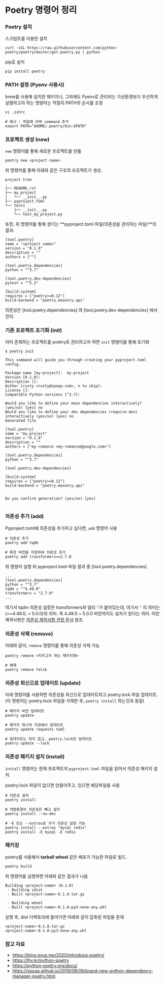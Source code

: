 # Poetry 명령어 정리



### Poetry 설치

스크립트를 이용한 설치

```shell
curl -sSL https://raw.githubusercontent.com/python-poetry/poetry/master/get-poetry.py | python
```

pip로 설치

```
pip install poetry
```



### PATH 설정 (Pyenv 사용시)

brew를 사용해 설치한 패키지나, 그외에도 Pyenv로 관리되는 가상환경보다 우선하게 실행하고자 하는 명령어는 적절히 PATH의 순서를 조정

```
vi .zshrc 

# 예시 : 파일에 아래 command 추가
export PATH="$HOME/.poetry/bin:$PATH"
```



### 프로젝트 생성 (new)

`new` 명령어를 통해 새로운 프로젝트를 만듦

```
poetry new <project name>
```

위 명령어를 통해 아래와 같은 구조의 프로젝트가 생성.

```
project tree
.
├── README.rst
├── my_project
│   └── __init__.py
├── pyproject.toml
└── tests
    ├── __init__.py
    └── test_my_project.py
```


또한, 위 명령어를 통해 생기는 **pyproject.toml 파일(의존성을 관리하는 파일)**의 결과.

```
[tool.poetry]
name = "<project name>"
version = "0.1.0"
description = ""
authors = [""]

[tool.poetry.dependencies]
python = "^3.7"

[tool.poetry.dev-dependencies]
pytest = "^5.2"

[build-system]
requires = ["poetry>=0.12"]
build-backend = "poetry.masonry.api"
```

의존성은  [tool.poetry.dependencies] 와 [tool.poetry.dev-dependencies] 에서 관리.



### 기존 프로젝트 초기화 (init)

이미 존재하는 프로젝트를 poetry로 관리하고자 하면 `init` 명령어를 통해 초기화

```shell
$ poetry init

This command will guide you through creating your pyproject.toml config.

Package name [my-project]:  my-project
Version [0.1.0]:
Description []:
Author [rusty <rusty@spoqa.com>, n to skip]:
License []:
Compatible Python versions [^3.7]:

Would you like to define your main dependencies interactively? (yes/no) [yes] no
Would you like to define your dev dependencies (require-dev) interactively (yes/no) [yes] no
Generated file

[tool.poetry]
name = "my-project"
version = "0.1.0"
description = ""
authors = ["my-romance <my-romance@google.com>"]

[tool.poetry.dependencies]
python = "^3.7"

[tool.poetry.dev-dependencies]

[build-system]
requires = ["poetry>=0.12"]
build-backend = "poetry.masonry.api"


Do you confirm generation? (yes/no) [yes]


```





### 의존성 추가 (add)

Pyproject.toml에 의존성을 추가하고 싶다면, `add` 명령어 사용

```
# 의존성 추가
poetry add tqdm

# 특정 버전을 지정하여 의존성 추가
poetry add transformers==2.7.0
```

위 명령어 실행 뒤 pyproject.toml 파일 결과 중 [tool.poetry.dependencies]

```
...
[tool.poetry.dependencies]
python = "^3.7"
tqdm = "^4.49.0"
transformers = "2.7.0"
...
```

여기서  tqdm 의존성 설정은 transformers와 달리 `^`가 붙어있는데, 여기서 `^` 의 의미는 (>=4.49.0, < 5.0.0)의 의미. 즉 4.49.0 ~ 5.0.0 버전까지도 설치가 된다는 의미. 이런 제약사항은 [의존성 제약사항 관련 문서](https://python-poetry.org/docs/dependency-specification/) 참조.



###  의존성 삭제 (remove)

아래와 같이, `remove` 명령어를 통해 의존성 삭제 가능

```shell
poetry remove <지우고자 하는 패키지명>

# 예제
poetry remove falsk
```



### 의존성 최신으로 업데이트 (update)

아래 명령어를 사용하면 의존성을 최신으로 업데이트하고 poetry.lock 파일 업데이트. (이 명령어는 poetry.lock 파일을 삭제한 후, `poetry install` 하는것과 동일)

```
# 패키지 버전 업데이트
poetry update

# 패키지 하나씩 지정해서 업데이트
poetry update requests toml

# 업데이트는 하지 않고, poetry.lock만 업데이트
poetry update --lock
```



### 의존성 패키지 설치 (install)

`install` 명령어는 현재 프로젝트의 `pyproject.toml` 파일을 읽어서 의존성 패키지 설치.

poetry.lock 파일이 없으면 만들어주고, 있으면 해당파일을 사용

```
# 의존성 설치
poetry install

# 개발환경의 의존성은 빼고 설치
poetry install --no-dev

# -E 또는 --extras로 추가 의존성 설정 가능
poetry install --extras "mysql redis"
poetry install -E mysql -E redis
```



### 패키징

poetry를 사용해서 **tarball** **wheel** 같은 배포가 가능한 파일로 빌드.

```
poetry build
```

 위 명령어를 실행하면 아래와 같은 결과가 나옴

```
Building <project-name> (0.1.0)
 - Building sdist
 - Built <project-name>-0.1.0.tar.gz

 - Building wheel
 - Built <project-name>-0.1.0-py3-none-any.whl
```

실행 후, dist 디렉토리에 들어가면 아래와 같이 압축된 파일들 존재

```
<project-name>-0.1.0.tar.gz
<project-name>-0.1.0-py3-none-any.whl
```



 

### 참고 자료

- https://blog.gyus.me/2020/introduce-poetry/
- https://lhy.kr/python-poetry
- https://python-poetry.org/docs/
- https://spoqa.github.io/2019/08/09/brand-new-python-dependency-manager-poetry.html